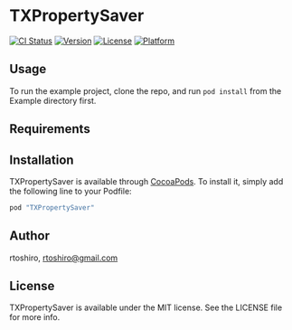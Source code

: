 # TXPropertySaver

[![CI Status](http://img.shields.io/travis/rtoshiro/TXPropertySaver.svg?style=flat)](https://travis-ci.org/rtoshiro/TXPropertySaver)
[![Version](https://img.shields.io/cocoapods/v/TXPropertySaver.svg?style=flat)](http://cocoapods.org/pods/TXPropertySaver)
[![License](https://img.shields.io/cocoapods/l/TXPropertySaver.svg?style=flat)](http://cocoapods.org/pods/TXPropertySaver)
[![Platform](https://img.shields.io/cocoapods/p/TXPropertySaver.svg?style=flat)](http://cocoapods.org/pods/TXPropertySaver)

## Usage

To run the example project, clone the repo, and run `pod install` from the Example directory first.

## Requirements

## Installation

TXPropertySaver is available through [CocoaPods](http://cocoapods.org). To install
it, simply add the following line to your Podfile:

```ruby
pod "TXPropertySaver"
```

## Author

rtoshiro, rtoshiro@gmail.com

## License

TXPropertySaver is available under the MIT license. See the LICENSE file for more info.
